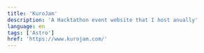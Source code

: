 ```yaml
---
title: 'KuroJam'
description: 'A Hacktathon event website that I host anually'
language: en
tags: ['Astro']
href: 'https://www.kurojam.com/'
---
```

